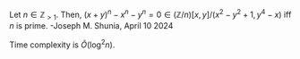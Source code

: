 Let $n \in \mathbb{Z}_{>1}$. Then, $(x + y)^n - x^n - y^n = 0 \in (\mathbb{Z}/n)[x,y]/(x^2 - y^2 + 1, y^4 - x)$ iff $n$ is prime. -Joseph M. Shunia, April 10 2024

Time complexity is $\tilde{O}(\log^2 n)$.